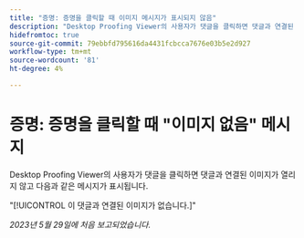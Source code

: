 ```yaml
---
title: "증명: 증명을 클릭할 때 이미지 메시지가 표시되지 않음"
description: "Desktop Proofing Viewer의 사용자가 댓글을 클릭하면 댓글과 연결된 이미지가 열리지 않고 사용자에게 메시지가 표시됩니다."
hidefromtoc: true
source-git-commit: 79ebbfd795616da4431fcbcca7676e03b5e2d927
workflow-type: tm+mt
source-wordcount: '81'
ht-degree: 4%

---
```



# 증명: 증명을 클릭할 때 &quot;이미지 없음&quot; 메시지

Desktop Proofing Viewer의 사용자가 댓글을 클릭하면 댓글과 연결된 이미지가 열리지 않고 다음과 같은 메시지가 표시됩니다.

&quot;[!UICONTROL 이 댓글과 연결된 이미지가 없습니다.]&quot;

_2023년 5월 29일에 처음 보고되었습니다._
